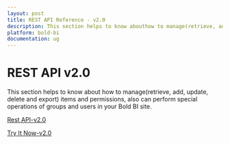```yaml
---
layout: post
title: REST API Reference - v2.0
description: This section helps to know abouthow to manage(retrieve, add, update, delete and export) items and permissions in your Bold BI site.
platform: bold-bi
documentation: ug
---
```


# REST API v2.0

This section helps to know about how to manage(retrieve, add, update, delete and export) items and permissions, also can perform special operations of groups and users in your Bold BI site.

[Rest API-v2.0](/api/enterprise-bi/rest-api-reference/v2.0/api-reference/)

[Try It Now-v2.0](/api/enterprise-bi/rest-api-reference/v2.0/try-it-now/)